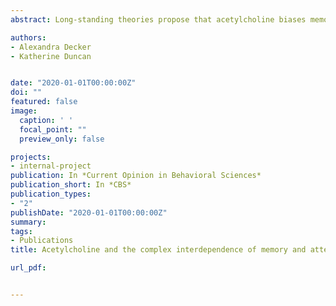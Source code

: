 ```yaml
---
abstract: Long-standing theories propose that acetylcholine biases memory by slowly shifting hippocampal dynamics to favor encoding or retrieval. However, recent characterizations of acetylcholine functions across multiple spatiotemporal scales suggest that its mnemonic influence is both broader in space, coordinating networks of regions, and narrower in time, having precisely timed consequences, than traditionally thought. Integrating this work, we review evidence for synchronous acetylcholine release across the hippocampus and neocortex, which could favor the encoding of attended and well represented content during high-cholinergic states. Conversely, we propose that lower acetylcholine levels thought to benefit spontaneous hippocampal retrieval conflict with the high cortical levels necessary for attention-dependent aspects of recollection. We propose that rapid cholinergic mechanisms and neural oscillations may resolve these conflicting retrieval demands.

authors:
- Alexandra Decker
- Katherine Duncan


date: "2020-01-01T00:00:00Z"
doi: ""
featured: false
image:
  caption: ' '
  focal_point: ""
  preview_only: false

projects:
- internal-project
publication: In *Current Opinion in Behavioral Sciences*
publication_short: In *CBS*
publication_types:
- "2"
publishDate: "2020-01-01T00:00:00Z"
summary: 
tags:
- Publications
title: Acetylcholine and the complex interdependence of memory and attention (2020)

url_pdf: 


---
```

